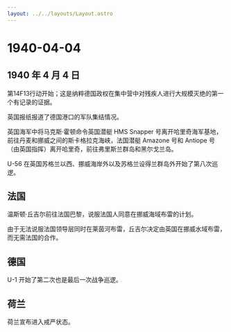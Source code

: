 ```yaml
---
layout: ../../layouts/Layout.astro
---
```


# 1940-04-04

## 1940 年 4 月 4 日

第14F13行动开始；这是纳粹德国政权在集中营中对残疾人进行大规模灭绝的第一个有记录的证据。

英国报纸报道了德国港口的军队集结情况。

英国海军中将马克斯·霍顿命令英国潜艇 HMS Snapper
号离开哈里奇海军基地，前往丹麦和挪威之间的斯卡格拉克海峡，法国潜艇
Amazone 号和 Antiope
号（由英国指挥）离开哈里奇，前往弗里斯兰群岛和黑尔戈兰岛。

U-56
在英国苏格兰以西、挪威海岸外以及苏格兰设得兰群岛外开始了第八次巡逻。

## 法国

温斯顿·丘吉尔前往法国巴黎，说服法国人同意在挪威海域布雷的计划。

由于无法说服法国领导层同时在莱茵河布雷，丘吉尔决定由英国在挪威水域布雷，而无需法国的合作。

## 德国

U-1 开始了第二次也是最后一次战争巡逻。

## 荷兰

荷兰宣布进入戒严状态。